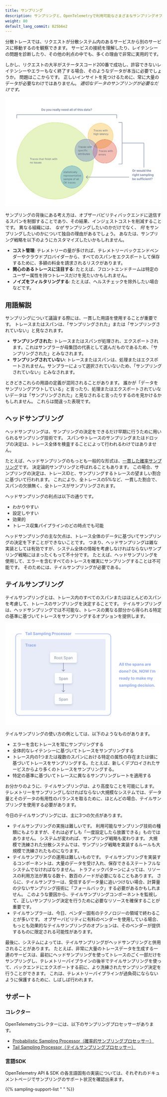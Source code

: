 ```yaml
---
title: サンプリング
description: サンプリングと、OpenTelemetryで利用可能なさまざまなサンプリングオプションについて学びましょう。
weight: 80
default_lang_commit: 825b6e2
---
```


分散トレースでは、リクエストが分散システム内のあるサービスから別のサービスに移動するのを観察できます。
サービスの接続を理解したり、レイテンシーの問題を診断したり、その他の利点の中でも、多くの理由で非常に実用的です。

しかし、リクエストの大半がステータスコード200番で成功し、許容できないレイテンシーやエラーもなく終了する場合、そのようなデータが本当に必要でしょうか。
問題はここからです。
正しいインサイトを見つけるために、常に大量のデータが必要なわけではありません。
_適切なデータのサンプリングが必要なだけです。_

![図は、すべてのデータをトレースする必要はなく、データのサンプルで十分であることを示しています。](traces-venn-diagram.svg)

サンプリングの背後にある考え方は、オブザーバビリティバックエンドに送信するスパンを制御することであり、その結果、インジェストコストを削減することです。
異なる組織には、 _なぜ_ サンプリングしたいのかだけでなく、 _何_ をサンプリングしたいのかについて独自の理由があるでしょう。
あなたは、サンプリング戦略を以下のようにカスタマイズしたいかもしれません。

- **コスト管理**: テレメトリーの量が多ければ、テレメトリーバックエンドベンダーやクラウドプロバイダーから、すべてのスパンをエクスポートして保存するために、多額の料金を請求されるリスクがあります。
- **関心のあるトレースに注目する**: たとえば、フロントエンドチームは特定のユーザー属性を持つトレースだけを見たいかもしれません。
- **ノイズをフィルタリングする**: たとえば、ヘルスチェックを除外したい場合などです。

## 用語解説

サンプリングについて議論する際には、一貫した用語を使用することが重要です。
トレースまたはスパンは、「サンプリングされた」または「サンプリングされていない」と見なされます。

- **サンプリングされた**: トレースまたはスパンが処理され、エクスポートされます。これはサンプラーが母集団の代表として選んだものであるため、「サンプリングされた」とみなされます。
- **サンプリングされていない**: トレースまたはスパンは、処理またはエクスポートされません。サンプラーによって選択されていないため、「サンプリングされていない」とみなされます。

ときどきこれらの用語の定義が混同されることがあります。
誰かが「データをサンプリングアウトしている」と言ったり、処理またはエクスポートされていないデータは「サンプリングされた」と見なされると言ったりするのを見かけるかもしれません。
これらは間違った表現です。

## ヘッドサンプリング

ヘッドサンプリングは、サンプリングの決定をできるだけ早期に行うために用いられるサンプリング技術です。
スパンやトレースのサンプリングまたはドロップの決定は、トレース全体を検査することによって行われるわけではありません。

たとえば、ヘッドサンプリングのもっとも一般的な形式は、[一貫した確率サンプリング](/docs/specs/otel/trace/tracestate-probability-sampling/#consistent-probability-sampling)です。
決定論的サンプリングと呼ばれることもあります。
この場合、サンプリングの決定は、トレースIDと、サンプリングするトレースの望ましい割合に基づいて行われます。
これにより、全トレースの5%など、一貫した割合で、スパンの欠損無く、全トレースがサンプリングされます。

ヘッドサンプリングの利点は以下の通りです。

- わかりやすい
- 設定しやすい
- 効果的
- トレース収集パイプラインのどの時点でも可能

ヘッドサンプリングの主な欠点は、トレース全体のデータに基づいてサンプリングの決定を下すことができないことです。
つまり、ヘッドサンプリングは雑な実装としては有効ですが、システム全体の情報を考慮しなければならないサンプリング戦略にはまったくもって不十分です。
たとえば、ヘッドサンプリングを使用して、エラーを含むすべてのトレースを確実にサンプリングすることは不可能です。
そのためには、テイルサンプリングが必要である。

## テイルサンプリング

テイルサンプリングとは、トレース内のすべてのスパンまたはほとんどのスパンを考慮して、トレースのサンプリングを決定することです。
テイルサンプリングは、ヘッドサンプリングでは不可能な、トレースの異なる部分から得られる特定の基準に基づいてトレースをサンプリングするオプションを提供します。

![図は、スパンがルートスパンからどのように発生するかを示しています。スパンが完了した後、テイルサンプリングプロセッサはサンプリング決定を行います。](tail-sampling-process.svg)

テイルサンプリングの使い方の例としては、以下のようなものがあります。

- エラーを含むトレースを常にサンプリングする
- 全体的なレイテンシーに基づいてトレースをサンプリングする
- トレース内の1つまたは複数のスパンにおける特定の属性の存在または値に基づいてトレースをサンプリングする。たとえば、新しくデプロイされたサービスからより多くのトレースをサンプリングする。
- 特定の基準に基づいてトレースに異なるサンプリングレートを適用する

お分かりのように、テイルサンプリングは、より高度なことを可能にします。
テレメトリーをサンプリングしなければならない大規模なシステムでは、データ量とそのデータの有用性のバランスを取るために、ほとんどの場合、テイルサンプリングを使用する必要があります。

今日のテイルサンプリングには、主に3つの欠点があります。

- テイルサンプリングの実施は難しいです。
  利用可能なサンプリング技術の種類にもよりますが、それは必ずしも「一度設定したら放置できる」ものではありません。
  システムが変われば、サンプリング戦略も変わります。
  大規模で洗練された分散システムでは、サンプリング戦略を実装するルールも大規模で洗練されたものになります。
- テイルサンプリングの運用は難しいものです。
  テイルサンプリングを実装するコンポーネントは、大量のデータを受け入れ、保存できるステートフルなシステムでなければなりません。
  トラフィックパターンによっては、リソースの利用方法が異なる数十、数百のノードが必要になることもあります。
  さらに、テイルサンプラーは、受信するデータ量に追いつけない場合、計算量の少ないサンプリング技術に「フォールバック」する必要があるかもしれません。
  このような要因から、テイルサンプリングコンポーネントを監視して、正しいサンプリング決定を行うために必要なリソースを確保することが重要です。
- テイルサンプラーは、今日、ベンダー固有のテクノロジーの領域で終わることが多いです。
  オブザーバビリティに有料のベンダーを使用している場合、もっとも効果的なテイルサンプリングのオプションは、そのベンダーが提供するものに限定される可能性があります。

最後に、システムによっては、テイルサンプリングがヘッドサンプリングと併用されることがあります。
たとえば、非常に大量のトレースデータを生成する一連のサービスは、最初にヘッドサンプリングを使ってトレースのごく一部だけをサンプリングし、テレメトリーパイプラインの後半でテイルサンプリングを使って、バックエンドにエクスポートする前に、より洗練されたサンプリング決定を行うことができます。
これは、テレメトリーパイプラインが過負荷にならないように保護するために、しばしば行われます。

## サポート

### コレクター

OpenTelemetryコレクターには、以下のサンプリングプロセッサーがあります。

- [Probabilistic Sampling Processor（確率的サンプリングプロセッサー）](https://github.com/open-telemetry/opentelemetry-collector-contrib/tree/main/processor/probabilisticsamplerprocessor)
- [Tail Sampling Processor（テイルサンプリングプロセッサー）](https://github.com/open-telemetry/opentelemetry-collector-contrib/tree/main/processor/tailsamplingprocessor)

### 言語SDK

OpenTelemetry API & SDK の各言語固有の実装については、それぞれのドキュメントページでサンプリングのサポート状況を確認出来ます。

{{% sampling-support-list " " %}}
